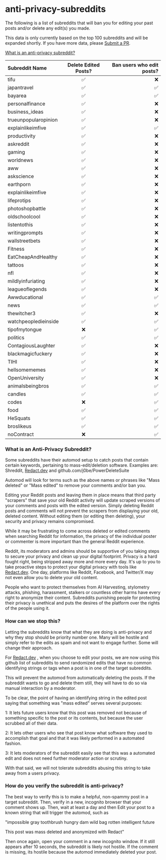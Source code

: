 # anti-privacy-subreddits
The following is a list of subreddits that will ban you for editing your past posts and/or delete any edit(s) you made.

This data is only currently based on the top 100 subreddits and will be expanded shortly. If you have more data, please [Submit a PR](https://github.com/harknesslabs/anti-privacy-subreddits/pulls).

[What is an anti-privacy subreddit?](#what-is-an-anti-privacy-subreddit)

| Subreddit Name       | Delete Edited Posts? | Ban users who edit posts? |
|:---------------------|:--------------------:|--------------------------:|
| tifu                 | ✅                    | ❌                         |
| japantravel          | ✅                    | ✅                         |
| bayarea              | ✅                    | ✅                         |
| personalfinance      | ✅                    | ❌                         |
| business_ideas       | ✅                    | ❌                         |
| trueunpopularopinion | ✅                    | ❌                         |
| explainlikeimfive    | ✅                    | ✅                         |
| productivity         | ✅                    | ❌                         |
| askreddit            | ✅                    | ❌                         |
| gaming               | ✅                    | ❌                         |
| worldnews            | ✅                    | ❌                         |
| aww                  | ✅                    | ❌                         |
| askscience           | ✅                    | ❌                         |
| earthporn            | ✅                    | ❌                         |
| explainlikeimfive    | ✅                    | ❌                         |
| lifeprotips          | ✅                    | ❌                         |
| photoshopbattle      | ✅                    | ❌                         |
| oldschoolcool        | ✅                    | ❌                         |
| listentothis         | ✅                    | ❌                         |
| writingprompts       | ✅                    | ❌                         |
| wallstreetbets       | ✅                    | ❌                         |
| Fitness              | ✅                    | ❌                         |
| EatCheapAndHealthy   | ✅                    | ❌                         |
| tattoos              | ✅                    | ❌                         |
| nfl                  | ✅                    | ❌                         |
| mildlyinfuriating    | ✅                    | ❌                         |
| leagueoflegends      | ✅                    | ❌                         |
| Awwducational        | ✅                    | ✅                         |
| news                 | ✅                    | ✅                         |
| thewitcher3          | ✅                    | ❌                         |
| watchpeopledieinside | ✅                    | ✅                         |
| tipofmytongue        | ❌                    | ✅                         |
| politics             | ✅                    | ✅                         |
| ContagiousLaughter   | ✅                    | ❌                         |
| blackmagicfuckery    | ✅                    | ❌                         |
| TIHI                 | ✅                    | ❌                         |
| hellsomememes        | ✅                    | ❌                         |
| OpenUniversity       | ✅                    | ❌                         |
| animalsbeingbros     | ✅                    | ✅                         |
| candles              | ✅                    | ✅                         |
| codes                | ❌                    | ✅                         |
| food                 | ✅                    | ✅                         |
| HeSquats             | ✅                    | ✅                         |
| broslikeus           | ✅                    | ✅                         |
| noContract           | ❌                    | ✅                         |

### What is an Anti-Privacy Subreddit?

Some subreddits have their automod setup to catch posts that contain certain keywords, pertaining to mass-edit/deletion software.
Examples are:
Shreddit, [Redact.dev](https://redact.dev) and github.com/j0be/PowerDeleteSuite

Automod will look for terms such as the above names or phrases like "Mass deleted" or "Mass edited" to remove your comments and/or ban you.

Editing your Reddit posts and leaving them in place means that third party "scrapers" that save your old Reddit activity will update scraped versions of your comments and posts with the edited version. Simply deleting Reddit posts and comments will not prevent the scrapers from displaying your old, deleted content. Without editing them (or editing then deleting), your security and privacy remains compromised.

While it may be frustrating to come across deleted or edited comments when searching Reddit for information, the privacy of the individual poster or commenter is more important than the general Reddit experience. 

Reddit, its moderators and admins should be supportive of you taking steps to secure your privacy and clean up your digital footprint. Privacy is a hard fought right, being stripped away more and more every day. It's up to you to take proactive steps to protect your digital privacy with tools like [Redact.dev](https://redact.dev). One day, platforms like Reddit, Facebook, and Twitter/X may not even allow you to delete your old content.

People who want to protect themselves from AI Harvesting, stylometry attacks, phishing, harassment, stalkers or countless other harms have every right to anonymize their content. Subreddits punishing people for protecting their privacy is unethical and puts the desires of the platform over the rights of the people using it.

### How can we stop this?

Letting the subreddits know that what they are doing is anti-privacy and why they stop should be priority number one. Many will be hostile and simply refer to the edits as spam and not want to engage further. Some will change their approach.

For [Redact.dev](https://redact.dev) , when you choose to edit your posts, we are now using this github list of subreddits to send randomized edits that have no common identifying strings or tags when a post is in one of the target subreddits. 

This will prevent the automod from automatically deleting the posts. If the subreddit wants to go and delete them still, they will have to do so via manual interaction by a moderator. 

To be clear, the point of having an identifying string in the edited post saying that something was "mass edited" serves several purposes:

1: It lets future users know that this post was removed not because of something specific to the post or its contents, but because the user scrubbed all of their data.

2: It lets other users who see that post know what software they used to accomplish that goal and that it was likely performed in a automated fashion.

3: It lets moderators of the subreddit easily see that this was a automated edit and does not need further moderator action or scrutiny.

With that said, we will not tolerate subreddits abusing this string to take away from a users privacy.



### How do you verify the subreddit is anti-privacy?

The best way to verify this is to make a helpful, non-spammy post in a target subreddit. Then, verify in a new, incognito browser that your comment shows up.
Then, wait at least a day and then Edit your post to a known string that will trigger the automod, such as 

"impossible gray toothbrush hungry dam wild bag rotten intelligent future

This post was mass deleted and anonymized with Redact"

Then once again, open your comment in a new incognito window. If it still appears after 10 seconds, the subreddit is likely not hostile. If the comment is missing, its hostile because the automod immediately deleted your post.
